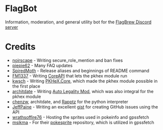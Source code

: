 # FlagBot
Information, moderation, and general utility bot for the [FlagBrew Discord server](https://discord.gg/bGKEyfY)

# Credits
- [noirscape](https://github.com/noirscape) - Writing secure_role_mention and ban fixes
- [piepie62](https://github.com/piepie62) - Many FAQ updates
- [SpiredMoth](https://github.com/SpiredMoth) - Release aliases and beginnings of README command
- [FM1337](https://github.com/FM1337) - Writing [CoreAPI](https://github.com/FlagBrew/CoreAPI) that lets the pkhex module run
- [kwsch](https://github.com/kwsch) - Writing [PKHeX.Core](https://github.com/kwsch/PKHeX/tree/master/PKHeX.Core), which made the pkhex module possible in the first place
- [architdate](https://github.com/architdate) - Writing [Auto Legality Mod](https://github.com/architdate/PKHeX-Plugins/tree/master/PKHeX.Core.AutoMod), which was also integral for the pkhex module
- [chenzw](https://github.com/chenzw), architdate, and [Rapptz](https://github.com/Rapptz) for the python interpreter
- [JeffPaine](https://github.com/JeffPaine) - Writing an excellent [gist](https://gist.github.com/JeffPaine/3145490) for creating GitHub issues using the API
- [wrathsoffire76](https://github.com/wrathsoffire76) - Hosting the sprites used in pokeinfo and gpssfetch
- [msikma](https://github.com/msikma/) - For their [pokesprite](https://github.com/msikma/pokesprite) repository, which is utilized in gpssfetch